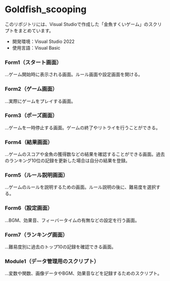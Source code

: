 # Goldfish_scooping
このリポジトリには、Visual Studioで作成した「金魚すくいゲーム」のスクリプトをまとめています。
- 開発環境：Visual Studio 2022
- 使用言語：Visual Basic

### Form1（スタート画面）
…ゲーム開始時に表示される画面。ルール画面や設定画面を開ける。

### Form2（ゲーム画面）
…実際にゲームをプレイする画面。

### Form3（ポーズ画面）
…ゲームを一時停止する画面。ゲームの終了やリトライを行うことができる。

### Form4（結果画面）
…ゲームのスコアや金魚の獲得数などの結果を確認することができる画面。過去のランキング10位の記録を更新した場合は自分の結果を登録。

### Form5（ルール説明画面）
…ゲームのルールを説明するための画面。ルール説明の後に、難易度を選択する。

### Form6（設定画面）
…BGM、効果音、フィーバータイムの有無などの設定を行う画面。

### Form7（ランキング画面）
…難易度別に過去のトップ10の記録を確認できる画面。

### Module1（データ管理用のスクリプト）
…変数や関数、画像データやBGM、効果音などを記録するためのスクリプト。
